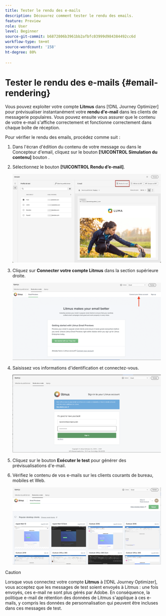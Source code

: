```yaml
---
title: Tester le rendu des e-mails
description: Découvrez comment tester le rendu des emails.
feature: Preview
role: User
level: Beginner
source-git-commit: b6872806b3961bb2afbfc03999d984384492cc6d
workflow-type: tm+mt
source-wordcount: '158'
ht-degree: 80%

---
```


# Tester le rendu des e-mails {#email-rendering}

Vous pouvez exploiter votre compte **Litmus** dans [!DNL Journey Optimizer] pour prévisualiser instantanément votre **rendu d&#39;e-mail** dans les clients de messagerie populaires. Vous pouvez ensuite vous assurer que le contenu de votre e-mail s&#39;affiche correctement et fonctionne correctement dans chaque boîte de réception.

Pour vérifier le rendu des emails, procédez comme suit :

1. Dans l&#39;écran d&#39;édition du contenu de votre message ou dans le Concepteur d&#39;email, cliquez sur le bouton **[!UICONTROL Simulation du contenu]** bouton .

1. Sélectionnez le bouton **[!UICONTROL Rendu d’e-mail]**.

   ![](../email/assets/email-rendering-button.png)

1. Cliquez sur **Connecter votre compte Litmus** dans la section supérieure droite.

   ![](../email/assets/email-rendering-litmus.png)

1. Saisissez vos informations d&#39;identification et connectez-vous.

   ![](../email/assets/email-rendering-credentials.png)

1. Cliquez sur le bouton **Exécuter le test** pour générer des prévisualisations d&#39;e-mail.

1. Vérifiez le contenu de vos e-mails sur les clients courants de bureau, mobiles et Web.

   ![](../email/assets/email-rendering-previews.png)

>[!CAUTION]
>
>Lorsque vous connectez votre compte **Litmus** à [!DNL Journey Optimizer], vous acceptez que les messages de test soient envoyés à Litmus : une fois envoyés, ces e-mail ne sont plus gérés par Adobe. En conséquence, la politique e-mail de rétention des données de Litmus s&#39;applique à ces e-mails, y compris les données de personnalisation qui peuvent être incluses dans ces messages de test.
